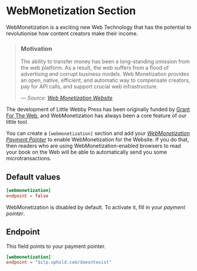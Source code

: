 # WebMonetization Section

WebMonetization is a exciting new Web Technology that has the potential to revolutionise how content creators make their income.


> ### Motivation
>
> The ability to transfer money has been a long-standing omission from the web platform. As a result, the web suffers from a flood of advertising and corrupt business models. Web Monetization provides an open, native, efficient, and automatic way to compensate creators, pay for API calls, and support crucial web infrastructure.
>
> &mdash; _Source: [Web Monetization Website](https://webmonetization.org/)_

The development of Little Webby Press has been originally funded by [Grant For The Web](https://www.grantfortheweb.org/), and WebMonetization has always been a core feature of our little tool.

You can create a `[webmonetization]` section and add your [_WebMonetization Payment Pointer_](https://paymentpointers.org/) to enable WebMonetization for the Website. If you do that, then readers who are using WebMonetization-enabled browsers to read your book on the Web will be able to automatically send you some microtransactions.


## Default values

```toml
[webmonetization]
endpoint = false
```

WebMonetization is disabled by default. To activate it, fill in your _payment pointer_.

## Endpoint

This field points to your payment pointer.

```toml
[webmonetization]
endpoint = "$ilp.uphold.com/doesntexist"
```


